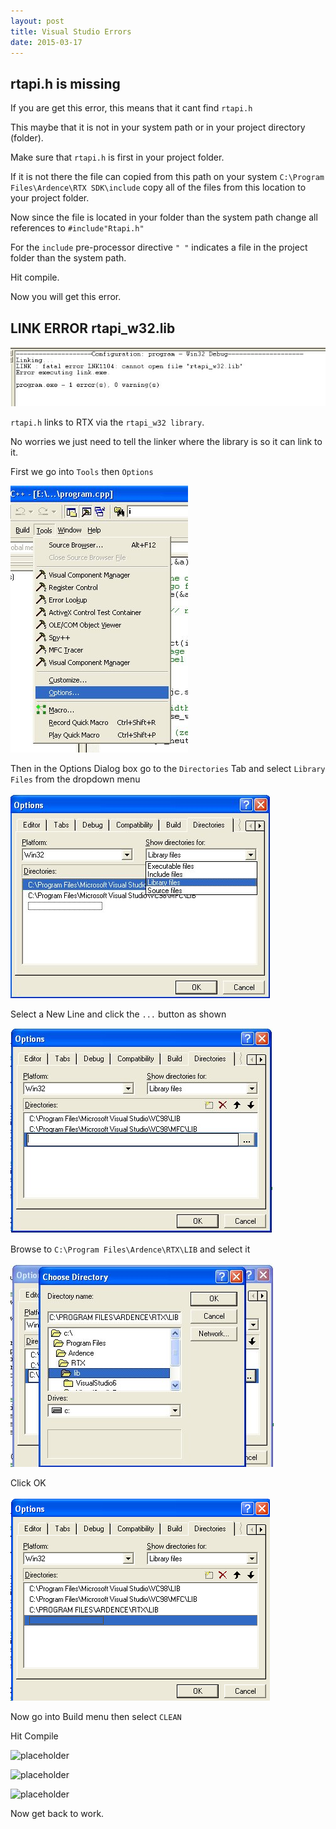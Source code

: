 ```yaml
---
layout: post
title: Visual Studio Errors 
date: 2015-03-17
---
```


## rtapi.h is missing

If you are get this error, this means that it cant find `rtapi.h`

This maybe that it is not in your system path or in your project directory (folder).  

Make sure that `rtapi.h` is first in your project folder.

If it is not there the file can copied from this path on your system `C:\Program Files\Ardence\RTX SDK\include` copy all of the files from this location to your project folder. 

Now since the file is located in your folder than the system path change all references to `#include"Rtapi.h"`

For the `include` pre-processor directive `" "` indicates a file in the project folder than the system path.

Hit compile. 

Now you will get this error. 

## LINK ERROR rtapi_w32.lib

![placeholder](https://raw.githubusercontent.com/uaftab/uaftab.github.io/master/public/1_-_Copy.jpg)

`rtapi.h` links to RTX via the `rtapi_w32 library`. 

No worries we just need to tell the linker where the library is so it can link to it. 

First we go into `Tools` then `Options`

![placeholder](https://raw.githubusercontent.com/uaftab/uaftab.github.io/master/public/1.jpg)

Then in the Options Dialog box go to the `Directories` Tab and select `Library Files` from the dropdown menu 

![placeholder](https://raw.githubusercontent.com/uaftab/uaftab.github.io/master/public/2.jpg)

Select a New Line and click the `...` button as shown 

![placeholder](https://raw.githubusercontent.com/uaftab/uaftab.github.io/master/public/3.jpg)

Browse to `C:\Program Files\Ardence\RTX\LIB` and select it 

![placeholder](https://raw.githubusercontent.com/uaftab/uaftab.github.io/master/public/4.jpg)

Click OK

![placeholder](https://raw.githubusercontent.com/uaftab/uaftab.github.io/master/public/5.jpg)

Now go into Build menu then select `CLEAN`

Hit Compile 

![placeholder](http://mrwgifs.com/wp-content/uploads/2013/08/Ron-Swanson-Fist-Of-Feels-Success.gif)

![placeholder](http://img.photobucket.com/albums/v31/galidor/ErikSuccess.gif)

![placeholder](http://gifsec.com/wp-content/uploads/GIF/2014/04/success-gif.gif)

Now get back to work. 



